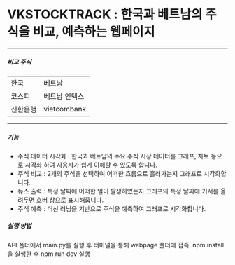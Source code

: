 <html>
  <body>
    <h1>VKSTOCKTRACK : 한국과 베트남의 주식을 비교, 예측하는 웹페이지</h1>
    <hr>
    <h5>비교 주식</h5>
    <table>
      <tr><td>한국</td><td>베트남</td></tr>
      <tr><td>코스피</td><td>베트남 인덱스</td></tr>                                  
      <tr><td>신한은행</td><td>vietcombank</td></tr>
    </table>
    <hr>
    <h5>기능</h5>
    <ul>
      <li>주식 데이터 시각화 : 한국과 베트남의 주요 주식 시장 데이터를 그래프, 차트 등으로 시각화 하여 사용자가 쉽게 이해할 수 있도록 합니다.</li>
      <li>주식 비교 : 2개의 주식을 선택하여 어떠한 흐름으로 흘러가는지 그래프로 시각화합니다.</li>
      <li>뉴스 출력 : 특정 날짜에 어떠한 일이 발생하였는지 그래프의 특정 날짜에 커서를 올려두면 호버 창으로 표시해줍니다.</li>
      <li>주식 예측 : 머신 러닝을 기반으로 주식을 예측하여 그래프로 시각화합니다.</li>
    </ul>
    <h5>실행 방법</h5>
    API 폴더에서 main.py를 실행 후
    터미널을 통해 webpage 폴더에 접속, npm install을 실행한 후 npm run dev 실행
  </body>
</html>
